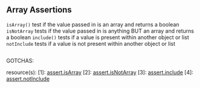 ## Array Assertions

`isArray()` test if the value passed in is an array and returns a boolean
`isNotArray` tests if the value passed in is anything BUT an array and returns a boolean
`include()` tests if a value is present within another object or list
`notInclude` tests if a value is not present within another object or list
```js

```
GOTCHAS:


resource(s):
[1]: [assert.isArray](https://www.chaijs.com/api/assert/#method_isarray)
[2]: [assert.isNotArray](https://www.chaijs.com/api/assert/#method_isnotarray)
[3]: [assert.include](https://www.chaijs.com/api/assert/#method_include)
[4]: [assert.notInclude](https://www.chaijs.com/api/assert/#method_notinclude)